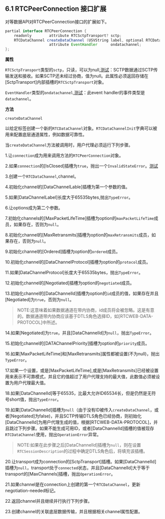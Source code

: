 ## 6.1 RTCPeerConnection 接口扩展

对等数据API对RTCPeerConnection接口的扩展如下。

```java
partial interface RTCPeerConnection {
    readonly        attribute RTCSctpTransport? sctp;
    RTCDataChannel createDataChannel (USVString label, optional RTCDataChannelInit dataChannelDict);
                    attribute EventHandler      ondatachannel;
};
```

**属性**

`RTCSctpTransport`类型的`sctp`，只读，可以为null,[测试](https://github.com/web-platform-tests/wpt/blob/master/webrtc/RTCIceTransport.html)：SCTP数据通过SCTP传输发送和接收。如果SCTP还未经过协商，值为null。此属性必须返回存储在[SctpTransport]内部插槽的`RTCSctpTransport`对象。

`EventHandler`类型的`ondatachannel`,[测试](https://github.com/web-platform-tests/wpt/blob/master/webrtc/RTCPeerConnection-ondatachannel.html)：此event handler的事件类型是`datachannel`。



**方法**

`createDataChannel`

以给定标签创建一个新的`RTCDataChannel`对象。`RTCDataChannelInit`字典可以被用来配置底层通道属性，例如数据可靠性。

当`createDataChannel`方法被调用时，用户代理必须运行下列步骤。

1.让`connection`成为用来调用方法的`RTCPeerConnection`对象。

2.如果`connection`的[IsClosed]插槽为`true`，抛出一个`InvalidStateError`。[测试](https://github.com/web-platform-tests/wpt/blob/master/webrtc/RTCPeerConnection-createDataChannel.html)

3.创建一个`RTCDataChannel`,channel。

4.初始化channel的[DataChannelLable]插槽为第一个参数的值。

5.如果[DataChannelLabel]长度大于65535bytes,抛出`TypeError`。

6.让options成为第二个参数。

7.初始化channels的[MaxPacketLifeTime]插槽为option的`maxPacketLifeTime`成员，如果存在，否则为`null`。

8.初始化channel的[MaxRetransmits]插槽为option的`maxRetransmits`成员，如果存在，否则为`null`。

9.初始化channel的[Ordered]插槽为option的`ordered`成员。

10.初始化channel的[DataChannelProtocol]插槽为option的`protocol`成员。

11.如果[DataChannelProtocol]长度大于65535bytes，抛出`TypeError`。

12.初始化channel的[Negotiated]插槽为option的`negotiated`成员。

13.初始化channel的[DataChannelId]插槽为option的`id`成员的值，如果存在并且[Negotiated]为`true`，否则为`null`。

> NOTE:这意味着如果数据通道在带内协商，id成员将会被忽略。这是有意的。数据通道带内协商应该基于DTLS角色选择ID，如[RTCWEB-DATA-PROTOCOL]中所述。

14.如果[Negotiated]为`true`，并且[DataChannelId]为`null`，抛出`TypeError`。

15.初始化channel的[DATAChannelPriority]插槽为option的`priority`成员。

16.如果[MaxPacketLifeTime]和[MaxRetransmits]属性都被设置(不为null)，抛出`TypeError`。

17.如果一个设置，或是[MaxPacketLifeTime],或是[MaxRetransmits]已经被设置用来表示不可靠模式，并且它的值超过了用户代理支持的最大值，此数值必须被设置为用户代理最大值。

18.如果[DataChannelId]等于65535，比最大允许ID65534长，但是仍然是无符号short值，抛出`TypeError`。

19.如果[DataChannelId]插槽为`null`（由于没有ID被传入`createDataChannel`，或者[Negotiated]为false)，并且SCTP传输DTLS角色已经协商，则初始化[DataChannelId]为用户代理生成的值，根据[RTCWEB-DATA-PROTOCOL]，并且跳过下列步骤。如果不能生成可用ID，或者[DataChannelId]插槽的值被现存`RTCDataChannel`使用，抛出`OperationError`异常。

> NOTE:如果在此步骤之后[DataChannelId]插槽为`null`，则在设置`RTCSessionDescription`的过程中确定DTLS角色后，将填充该插槽。

20.让transport成为connection的[SctpTransport]插槽。如果[DataChannelId]插槽为`null`，transport处于`connected`状态，并且[DataChannelId]大于等于transport的[MaxChannels]插槽，抛出`OperationError`。

21.如果channel是在connection上创建的第一个`RTCDataChannel`，更新negotiation-needed标记。

22.返回channel并且继续并行执行下列步骤。

23.创建channel的关联底层数据传输，并且根据相关channel属性配置。

